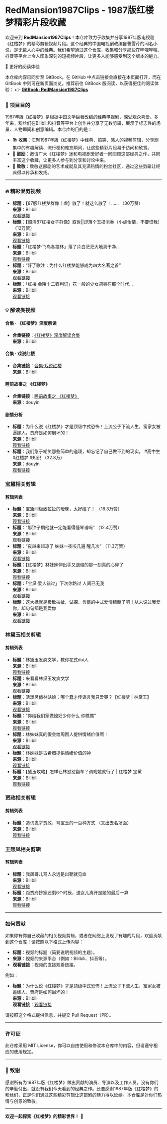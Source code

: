# RedMansion1987Clips - 1987版红楼梦精彩片段收藏

欢迎来到 **RedMansion1987Clips**！本仓库致力于收集并分享1987年版电视剧《红楼梦》的精彩剪辑视频片段。这个经典的中国电视剧改编自曹雪芹的同名小说，是无数人心中的经典。我们希望通过这个仓库，收集和分享那些在哔哩哔哩、抖音等平台上令人印象深刻的短视频片段，让更多人能够感受到这个版本的魅力。

📖 更好的阅读体验

本仓库内容已同步至 GitBook。在 GitHub 中点击链接会直接在本页面打开，而在 GitBook 中则可在新页面浏览。推荐前往 GitBook 版阅读，以获得更佳的阅读体验： 👉 [**GitBook: RedMansion1987Clips**](https://hanwen1001.gitbook.io/rt)

### 🎯 **项目目的**

1987年版《红楼梦》是根据中国文学巨著改编的经典电视剧，深受观众喜爱。多年来，粉丝们在Bilibili和抖音等平台上创作并分享了无数剪辑，展示了标志性的场景、人物瞬间和创意编辑。本仓库的目的是：

* 📚 **收集**：汇聚1987年版《红楼梦》中经典、搞笑、感人的视频剪辑，分享剧集中的有趣解读、流行梗和难忘瞬间，让这些精彩片段易于访问和欣赏。
* 🤝 **鼓励**：邀请广大《红楼梦》迷和电视剧爱好者一同回顾这部经典之作，共同丰富这个收藏，让更多人参与到分享和讨论中来。
* 🎉 **致敬**：致敬这部剧的艺术成就及其充满热情的粉丝社区，通过这些剪辑让经典得以传承和发扬。

***

### 🔥 精彩混剪视频

* **标题**：【87版红楼梦群像｜虐】散了！就这么散了！…… （30万赞）\
  **来源**：Bilibili\
  [观看链接](https://www.bilibili.com/video/BV1Kzy6YyEnE)
* **标题**：【超清87红楼女子群像】叙世||却落个玉损消香（小虐怡情，不要恨我）（12万赞）\
  **来源**：Bilibili\
  [观看链接](https://www.bilibili.com/video/BV1gb411W7zo)
* **标题**：「红楼梦·飞鸟各投林」落了片白茫茫大地真干净…\
  **来源**：Bilibili\
  [观看链接](https://www.bilibili.com/video/BV1Rc41197jS)
* **标题**：“好了歌注：为什么红楼梦能够成为四大名著之首”\
  **来源**：Bilibili\
  [观看链接](https://www.bilibili.com/video/BV11F411y75d)
* **标题**：「红楼·金陵十二钗判词」花一般的少女凋零在那个时代…\
  **来源**：Bilibili\
  [观看链接](https://www.bilibili.com/video/BV17e411k71Z)

### 💡 解读类视频

#### 合集 · 《红楼梦》深度解读

* **合集链接**：[《红楼梦》深度解读合集](https://space.bilibili.com/381389914/lists/2539544?type=season)\
  **来源**：Bilibili

#### 合集 · 戏说红楼

* **合集链接**：[合集·戏说红楼](https://space.bilibili.com/3493138024893095/lists/3572703?type=season)\
  **来源**：Bilibili

#### 睡前故事之 《红楼梦》

* **合集链接**：[睡前故事之 《红楼梦》](https://v.douyin.com/i5dMAv7D/)\
  **来源**：douyin

#### 剧情分析

* **标题**：为什么说《红楼梦》才是顶级中式恐怖！上流公子下流人生，富家女被逼嫁人，贾府是如何崩坏的！\
  **来源**：Bilibili\
  [观看链接](https://www.bilibili.com/video/BV1HE4m197a9)
* **标题**：我们急于嘲笑那些简单的道理，却忘记了自己做不到的现实。 #高中生 #红楼梦 #知识 （32.8万）\
  **来源**：douyin\
  [观看链接](https://www.douyin.com/video/7459011575387622667)

### 宝黛相关剪辑

#### 剪辑列表

* **标题**：宝黛间极致拉扯的暧昧，太好磕了！ （18.3万赞）\
  **来源**：Bilibili\
  [观看链接](https://www.bilibili.com/video/BV19rc6ecETx)
* **标题**：“那钟子期他就一定能看得懂琴谱吗” （12.4万赞）\
  **来源**：Bilibili\
  [观看链接](https://www.bilibili.com/video/BV1wS421T7K4)
* **标题**：“夜越来越凉了 妹妹一夜咳几遍 醒几次” （11.3万赞）\
  **来源**：Bilibili\
  [观看链接](https://www.bilibili.com/video/BV1Nu411k7WX)
* **标题**：【红楼梦】林妹妹伸出手又退缩的那一刻真的心碎了\
  **来源**：Bilibili\
  [观看链接](https://www.bilibili.com/video/BV1Re4y1575c)
* **标题**：「宝黛·爱人错过」下次你路过 人间已无我\
  **来源**：Bilibili\
  [观看链接](https://www.bilibili.com/video/BV1pH4y1Z7Ko)
* **标题**：这大抵就是极致拉扯、试探、含蓄的中式爱情精髓了吧！从未说过我爱你，却句句都是我爱你\
  **来源**：Bilibili\
  [观看链接](https://www.bilibili.com/video/BV19p4y177QY)

### 林黛玉相关剪辑

#### 剪辑列表

* **标题**：林黛玉发疯文学，教你花式dui人\
  **来源**：Bilibili\
  [观看链接](https://www.bilibili.com/video/BV1og411b7f5/)
* **标题**：来看看林黛玉发疯文学\
  **来源**：Bilibili\
  [观看链接](https://www.bilibili.com/video/BV1RY4y1p7FE)
* **标题**：活泼灵俏林姑娘：哪个蠢才传谣言我只爱哭？【红楼梦 | 林黛玉】\
  **来源**：Bilibili\
  [观看链接](https://www.bilibili.com/video/BV1Wo4y1W7LZ/)
* **标题**："你给我们家做媳妇少你什么 你瞧瞧"\
  **来源**：Bilibili\
  [观看链接](https://www.bilibili.com/video/BV1rh4y1p7eF)
* **标题**：林妹妹真的很会给周围人提供情绪价值啊！\
  **来源**：Bilibili\
  [观看链接](https://www.bilibili.com/video/BV16GajeQEJx/)
* **标题**：林妹妹是古希腊提供情绪价值的神\
  **来源**：Bilibili\
  [观看链接](https://www.bilibili.com/video/BV1Vcq2YJEpv)
* **标题**：【黛玉攻略】怎样让林怼怼翻车？调戏她就行了 | 红楼梦 宝黛\
  **来源**：Bilibili\
  [观看链接](https://www.bilibili.com/video/BV19q4y1Q7TN)

### 贾政相关剪辑

#### 剪辑列表

* **标题**：造词鬼才贾政，骂宝玉的一百种方式 （叉出去名场面）\
  **来源**：Bilibili\
  [观看链接](https://www.bilibili.com/video/BV1PM64Y9Eq8)

### 王熙凤相关剪辑

#### 剪辑列表

* **标题**：我凤哥儿骂人永远是出鞘就见血\
  **来源**：Bilibili\
  [观看链接](https://www.bilibili.com/video/BV1gM411m79w)
* **标题**：距贾府抄家还剩6个时辰，送女儿离开是她的最后一算\
  **来源**：Bilibili\
  [观看链接](https://www.bilibili.com/video/BV15cq5YFEwb)

***

### 如何贡献

如果你有你自己收藏的相关视频剪辑，或者在网络上发现了有趣的片段，欢迎贡献到这个仓库！请按照以下格式上传内容：

* **标题**：视频的标题（简要说明视频的主题）。
* **来源**：视频的来源平台（例如：Bilibili、抖音等）。
* **观看链接**：视频的直接观看链接。

例如：

* **标题**：为什么说《红楼梦》才是顶级中式恐怖！上流公子下流人生，富家女被逼嫁人，贾府是如何崩坏的！\
  **来源**：Bilibili\
  **观看链接**：[观看链接](https://www.bilibili.com/video/BV1HE4m197a9)

请按照这个格式提供信息，并提交 Pull Request（PR）。

***

### 许可证

此仓库采用 MIT License，你可以自由使用和修改本仓库中的内容，但请遵守相应的使用规定。

***

### 🙏 **致谢**

感谢所有为1987年版《红楼梦》做出贡献的演员、导演以及工作人员。没有你们的辛勤付出，就没有我们今天看到的经典之作。还要感谢1987年版《红楼梦》的粉丝们，正是你们通过这些精彩剪辑让这部剧的魅力得以延续。本仓库是对你们热情与创意的致敬。

***

**欢迎一起探索《红楼梦》的精彩世界！** 🌸
